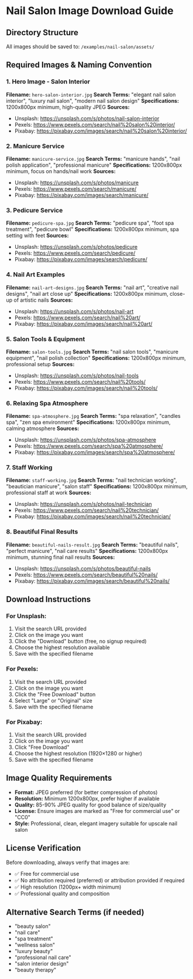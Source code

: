 # Nail Salon Image Download Guide

## Directory Structure
All images should be saved to: `/examples/nail-salon/assets/`

## Required Images & Naming Convention

### 1. Hero Image - Salon Interior
**Filename:** `hero-salon-interior.jpg`
**Search Terms:** "elegant nail salon interior", "luxury nail salon", "modern nail salon design"
**Specifications:** 1200x800px minimum, high-quality JPEG
**Sources:**
- Unsplash: https://unsplash.com/s/photos/nail-salon-interior
- Pexels: https://www.pexels.com/search/nail%20salon%20interior/
- Pixabay: https://pixabay.com/images/search/nail%20salon%20interior/

### 2. Manicure Service
**Filename:** `manicure-service.jpg`
**Search Terms:** "manicure hands", "nail polish application", "professional manicure"
**Specifications:** 1200x800px minimum, focus on hands/nail work
**Sources:**
- Unsplash: https://unsplash.com/s/photos/manicure
- Pexels: https://www.pexels.com/search/manicure/
- Pixabay: https://pixabay.com/images/search/manicure/

### 3. Pedicure Service
**Filename:** `pedicure-spa.jpg`
**Search Terms:** "pedicure spa", "foot spa treatment", "pedicure bowl"
**Specifications:** 1200x800px minimum, spa setting with feet
**Sources:**
- Unsplash: https://unsplash.com/s/photos/pedicure
- Pexels: https://www.pexels.com/search/pedicure/
- Pixabay: https://pixabay.com/images/search/pedicure/

### 4. Nail Art Examples
**Filename:** `nail-art-designs.jpg`
**Search Terms:** "nail art", "creative nail designs", "nail art close up"
**Specifications:** 1200x800px minimum, close-up of artistic nails
**Sources:**
- Unsplash: https://unsplash.com/s/photos/nail-art
- Pexels: https://www.pexels.com/search/nail%20art/
- Pixabay: https://pixabay.com/images/search/nail%20art/

### 5. Salon Tools & Equipment
**Filename:** `salon-tools.jpg`
**Search Terms:** "nail salon tools", "manicure equipment", "nail polish collection"
**Specifications:** 1200x800px minimum, professional setup
**Sources:**
- Unsplash: https://unsplash.com/s/photos/nail-tools
- Pexels: https://www.pexels.com/search/nail%20tools/
- Pixabay: https://pixabay.com/images/search/nail%20tools/

### 6. Relaxing Spa Atmosphere
**Filename:** `spa-atmosphere.jpg`
**Search Terms:** "spa relaxation", "candles spa", "zen spa environment"
**Specifications:** 1200x800px minimum, calming atmosphere
**Sources:**
- Unsplash: https://unsplash.com/s/photos/spa-atmosphere
- Pexels: https://www.pexels.com/search/spa%20atmosphere/
- Pixabay: https://pixabay.com/images/search/spa%20atmosphere/

### 7. Staff Working
**Filename:** `staff-working.jpg`
**Search Terms:** "nail technician working", "beautician manicure", "salon staff"
**Specifications:** 1200x800px minimum, professional staff at work
**Sources:**
- Unsplash: https://unsplash.com/s/photos/nail-technician
- Pexels: https://www.pexels.com/search/nail%20technician/
- Pixabay: https://pixabay.com/images/search/nail%20technician/

### 8. Beautiful Final Results
**Filename:** `beautiful-nails-result.jpg`
**Search Terms:** "beautiful nails", "perfect manicure", "nail care results"
**Specifications:** 1200x800px minimum, stunning final nail results
**Sources:**
- Unsplash: https://unsplash.com/s/photos/beautiful-nails
- Pexels: https://www.pexels.com/search/beautiful%20nails/
- Pixabay: https://pixabay.com/images/search/beautiful%20nails/

## Download Instructions

### For Unsplash:
1. Visit the search URL provided
2. Click on the image you want
3. Click the "Download" button (free, no signup required)
4. Choose the highest resolution available
5. Save with the specified filename

### For Pexels:
1. Visit the search URL provided
2. Click on the image you want
3. Click the "Free Download" button
4. Select "Large" or "Original" size
5. Save with the specified filename

### For Pixabay:
1. Visit the search URL provided
2. Click on the image you want
3. Click "Free Download"
4. Choose the highest resolution (1920×1280 or higher)
5. Save with the specified filename

## Image Quality Requirements
- **Format:** JPEG preferred (for better compression of photos)
- **Resolution:** Minimum 1200x800px, prefer higher if available
- **Quality:** 85-90% JPEG quality for good balance of size/quality
- **License:** Ensure images are marked as "Free for commercial use" or "CC0"
- **Style:** Professional, clean, elegant imagery suitable for upscale nail salon

## License Verification
Before downloading, always verify that images are:
- ✅ Free for commercial use
- ✅ No attribution required (preferred) or attribution provided if required
- ✅ High resolution (1200px+ width minimum)
- ✅ Professional quality and composition

## Alternative Search Terms (if needed)
- "beauty salon"
- "nail care"
- "spa treatment"
- "wellness salon"
- "luxury beauty"
- "professional nail care"
- "salon interior design"
- "beauty therapy"